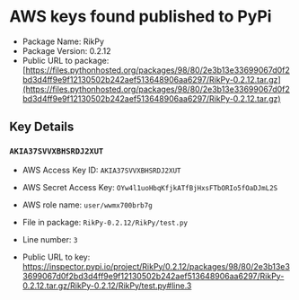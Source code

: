 # AWS keys found published to PyPi

* Package Name: RikPy
* Package Version: 0.2.12
* Public URL to package: [https://files.pythonhosted.org/packages/98/80/2e3b13e33699067d0f2bd3d4ff9e9f12130502b242aef513648906aa6297/RikPy-0.2.12.tar.gz](https://files.pythonhosted.org/packages/98/80/2e3b13e33699067d0f2bd3d4ff9e9f12130502b242aef513648906aa6297/RikPy-0.2.12.tar.gz)

## Key Details

### `AKIA37SVVXBHSRDJ2XUT`

* AWS Access Key ID: `AKIA37SVVXBHSRDJ2XUT`
* AWS Secret Access Key: `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` 
* AWS role name: `user/wwmx700brb7g`
* File in package: `RikPy-0.2.12/RikPy/test.py`
* Line number: `3`

* Public URL to key: https://inspector.pypi.io/project/RikPy/0.2.12/packages/98/80/2e3b13e33699067d0f2bd3d4ff9e9f12130502b242aef513648906aa6297/RikPy-0.2.12.tar.gz/RikPy-0.2.12/RikPy/test.py#line.3


